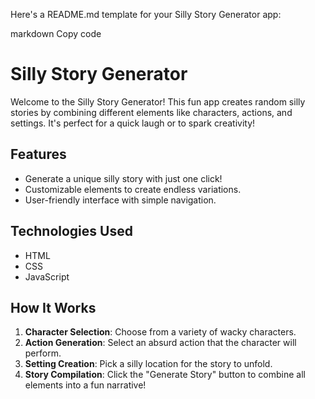 
Here's a README.md template for your Silly Story Generator app:

markdown
Copy code
# Silly Story Generator

Welcome to the Silly Story Generator! This fun app creates random silly stories by combining different elements like characters, actions, and settings. It's perfect for a quick laugh or to spark creativity!

## Features

- Generate a unique silly story with just one click!
- Customizable elements to create endless variations.
- User-friendly interface with simple navigation.

## Technologies Used

- HTML
- CSS
- JavaScript

## How It Works

1. **Character Selection**: Choose from a variety of wacky characters.
2. **Action Generation**: Select an absurd action that the character will perform.
3. **Setting Creation**: Pick a silly location for the story to unfold.
4. **Story Compilation**: Click the "Generate Story" button to combine all elements into a fun narrative!
